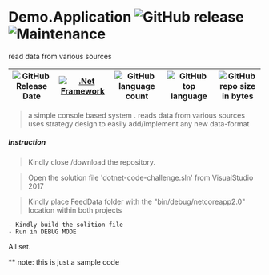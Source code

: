 # Demo.Application ![GitHub release](https://img.shields.io/github/release/ajeetx/Demo.Application.svg?style=for-the-badge) ![Maintenance](https://img.shields.io/maintenance/yes/2018.svg?style=for-the-badge)

read data from various sources

| ![GitHub Release Date](https://img.shields.io/github/release-date/ajeetx/Demo.Application.svg?style=plastic) |[![.Net Framework](https://img.shields.io/badge/DotNet-2.0-blue.svg?style=plastic)](https://www.microsoft.com/net/download/dotnet-core/2.0) | ![GitHub language count](https://img.shields.io/github/languages/count/ajeetx/Demo.Application.svg?style=plastic)| ![GitHub top language](https://img.shields.io/github/languages/top/ajeetx/Demo.Application.svg) |![GitHub repo size in bytes](https://img.shields.io/github/repo-size/ajeetx/Demo.Application.svg) 
| ---          | ---        | ---      | ---       | --- |


> a simple console based system . reads data from various sources
> uses strategy design to easily add/implement any new data-format 

##### Instruction

>   Kindly close /download the repository.

>   Open the solution file 'dotnet-code-challenge.sln' from VisualStudio 2017 

>   Kindly place FeedData folder with the "bin/debug/netcoreapp2.0" location within both projects
    
    - Kindly build the solition file 
    - Run in DEBUG MODE



All set. 

** note: this is just a sample code


